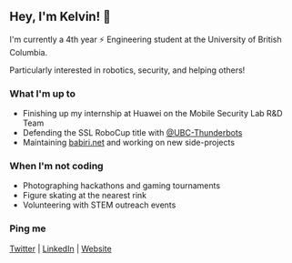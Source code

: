 ## Hey, I'm Kelvin! 👋

I'm currently a 4th year :zap: Engineering student at the University of British Columbia. 

Particularly interested in robotics, security, and helping others!

### What I'm up to
- Finishing up my internship at Huawei on the Mobile Security Lab R&D Team
- Defending the SSL RoboCup title with [@UBC-Thunderbots](https://github.com/UBC-Thunderbots/Software)
- Maintaining [babiri.net](https://www.babiri.net/#/) and working on new side-projects

### When I'm not coding
- Photographing hackathons and gaming tournaments
- Figure skating at the nearest rink
- Volunteering with STEM outreach events

### Ping me
[Twitter](https://twitter.com/NotCelsiusDeg) | [LinkedIn](https://www.linkedin.com/in/kelvinkoon/) | [Website](http://kelvinkoon.github.io/)
